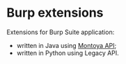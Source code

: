 # Burp extensions
Extensions for Burp Suite application:
- written in Java using [Montoya API](https://github.com/PortSwigger/burp-extensions-montoya-api);
- written in Python using Legacy API.
